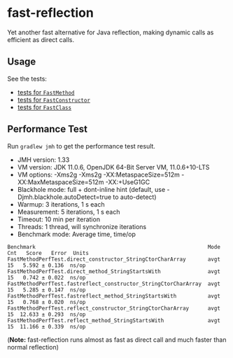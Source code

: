 # fast-reflection
Yet another fast alternative for Java reflection, making dynamic calls as efficient as direct calls.

## Usage
See the tests:
* [tests for `FastMethod`](https://github.com/danielsun1106/fast-reflection/blob/main/src/test/java/me/sunlan/fastreflection/FastMethodTest.java)
* [tests for `FastConstructor`](https://github.com/danielsun1106/fast-reflection/blob/main/src/test/java/me/sunlan/fastreflection/FastConstructorTest.java)
* [tests for `FastClass`](https://github.com/danielsun1106/fast-reflection/blob/main/src/test/java/me/sunlan/fastreflection/FastClassTest.java)

## Performance Test
Run `gradlew jmh` to get the performance test result.

* JMH version: 1.33
* VM version: JDK 11.0.6, OpenJDK 64-Bit Server VM, 11.0.6+10-LTS
* VM options: -Xms2g -Xms2g -XX:MetaspaceSize=512m -XX:MaxMetaspaceSize=512m -XX:+UseG1GC
* Blackhole mode: full + dont-inline hint (default, use -Djmh.blackhole.autoDetect=true to auto-detect)
* Warmup: 3 iterations, 1 s each
* Measurement: 5 iterations, 1 s each
* Timeout: 10 min per iteration
* Threads: 1 thread, will synchronize iterations
* Benchmark mode: Average time, time/op

```
Benchmark                                                       Mode  Cnt   Score   Error  Units
FastMethodPerfTest.direct_constructor_StringCtorCharArray       avgt   15   5.592 ± 0.136  ns/op
FastMethodPerfTest.direct_method_StringStartsWith               avgt   15   0.742 ± 0.022  ns/op
FastMethodPerfTest.fastreflect_constructor_StringCtorCharArray  avgt   15   5.285 ± 0.147  ns/op
FastMethodPerfTest.fastreflect_method_StringStartsWith          avgt   15   0.768 ± 0.020  ns/op
FastMethodPerfTest.reflect_constructor_StringCtorCharArray      avgt   15  12.633 ± 0.293  ns/op
FastMethodPerfTest.reflect_method_StringStartsWith              avgt   15  11.166 ± 0.339  ns/op
```
(**Note:** fast-reflection runs almost as fast as direct call and much faster than normal reflection)
